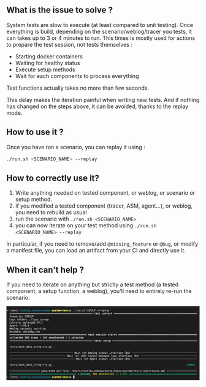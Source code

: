 ## What is the issue to solve ?

System tests are slow to execute (at least compared to unit testing). Once everything is build, depending on the scenario/weblog/tracer you tests, it can takes up to 3 or 4 minutes to run. This times is mostly used for actions to prepare the test session, not tests themselves :

- Starting docker containers
- Waiting for healthy status
- Execute setup methods
- Wait for each components to process everything

Test functions actually takes no more than few seconds.

This delay makes the iteration painful when writing new tests. And if nothing has changed on the steps above, it can be avoided, thanks to the replay mode.

## How to use it ?

Once you have ran a scenario, you can replay it using :

```bash
./run.sh <SCENARIO_NAME> --replay
```

## How to **correctly** use it?

1. Write anything needed on tested component, or weblog, or scenario or setup method.
1. if you modified a tested component (tracer, ASM, agent...), or weblog, you need to rebuild as usual
1. run the scenario with `./run.sh <SCENARIO_NAME>`
1. you can now iterate on your test method using `./run.sh <SCENARIO_NAME> --replay`

In particular, if you need to remove/add `@missing_feature` or `@bug`, or modify a manifest file, you can load an artifact from your CI and directly use it.

## When it can't help ?

If you need to iterate on anything but strictly a test method (a tested component, a setup function, a weblog), you'll need to entirely re-run the scenario.

![Note the execution time: less than one second](https://raw.githubusercontent.com/DataDog/system-tests/main/utils/assets/replay.png)
